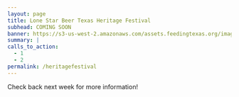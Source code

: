```yaml
---
layout: page
title: Lone Star Beer Texas Heritage Festival
subhead: COMING SOON
banner: https://s3-us-west-2.amazonaws.com/assets.feedingtexas.org/images/banners/banner-02.jpg
summary: |
calls_to_action:
  - 1
  - 2
permalink: /heritagefestival
---
```

Check back next week for more information!
